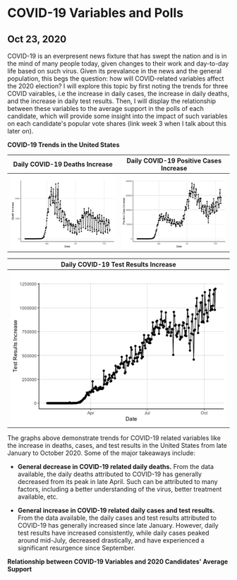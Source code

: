 # COVID-19 Variables and Polls
## Oct 23, 2020

COVID-19 is an everpresent news fixture that has swept the nation and is in the mind of many people today, given changes to their work and day-to-day life based on such virus. Given its prevalance in the news and the general population, this begs the question: how will COVID-related variables affect the 2020 election? I will explore this topic by first noting the trends for three COVID vairables, i.e the increase in daily cases, the increase in daily deaths, and the increase in daily test results. Then, I will display the relationship between these variables to the average support in the polls of each candidate, which will provide some insight into the impact of such variables on each candidate's popular vote shares (link week 3 when I talk about this later on).

**COVID-19 Trends in the United States**

Daily COVID-19 Deaths Increase  |  Daily COVID-19 Positive Cases Increase
:-------------------------:|:-------------------------:
![](Shocks1.png)|![](Shocks2.png)

| Daily COVID-19 Test Results Increase  |
|:-:|
| ![](Shocks3.png)  |

The graphs above demonstrate trends for COVID-19 related variables like the increase in deaths, cases, and test results in the United States from late January to October 2020. Some of the major takeaways include:

* **General decrease in COVID-19 related daily deaths.** From the data available, the daily deaths attributed to COVID-19 has generally decreased from its peak in late April. Such can be attributed to many factors, including a better understanding of the virus, better treatment available, etc.  

* **General increase in COVID-19 related daily cases and test results.** From the data available, the daily cases and test results attributed to COVID-19 has generally increased since late January. However, daily test results have increased consistently, while daily cases peaked around mid-July, decreased drastically, and have experienced a significant resurgence since September. 

**Relationship between COVID-19 Variables and 2020 Candidates' Average Support**

